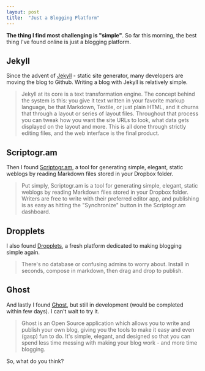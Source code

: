 ```yaml
---
layout: post
title:  "Just a Blogging Platform"
---
```


**The thing I find most challenging is "simple"**. So far this morning, the best thing I've found online is just a blogging platform.

## Jekyll

Since the advent of [Jekyll](http://jekyllrb.com) - static site generator, many developers are moving the blog to Github. Writing a blog with Jekyll is relatively simple.

> Jekyll at its core is a text transformation engine. The concept behind the system is this: you give it text written in your favorite markup language, be that Markdown, Textile, or just plain HTML, and it churns that through a layout or series of layout files. Throughout that process you can tweak how you want the site URLs to look, what data gets displayed on the layout and more. This is all done through strictly editing files, and the web interface is the final product.

## Scriptogr.am

Then I found [Scriptogr.am](http://scriptogr.am), a tool for generating simple, elegant, static weblogs by reading Markdown files stored in your Dropbox folder.

> Put simply, Scriptogr.am is a tool for generating simple, elegant, static weblogs by reading Markdown files stored in your Dropbox folder. Writers are free to write with their preferred editor app, and publishing is as easy as hitting the "Synchronize" button in the Scriptogr.am dashboard.

## Dropplets

I also found [Dropplets](http://dropplets.com), a fresh platform dedicated to making blogging simple again.

> There's no database or confusing admins to worry about. Install in seconds, compose in markdown, then drag and drop to publish.

## Ghost

And lastly I found [Ghost](http://tryghost.org), but still in development (would be completed within few days). I can't wait to try it.

> Ghost is an Open Source application which allows you to write and publish your own blog, giving you the tools to make it easy and even (gasp) fun to do. It's simple, elegant, and designed so that you can spend less time messing with making your blog work - and more time blogging.

So, what do you think?
